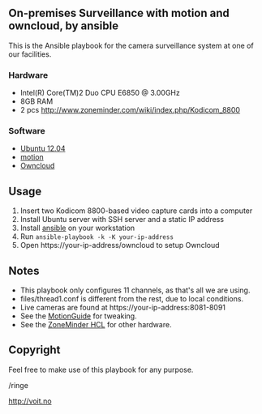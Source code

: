 ## On-premises Surveillance with motion and owncloud, by ansible

This is the Ansible playbook for the camera surveillance system at one of our facilities.

### Hardware
- Intel(R) Core(TM)2 Duo CPU E6850 @ 3.00GHz
- 8GB RAM
- 2 pcs http://www.zoneminder.com/wiki/index.php/Kodicom_8800

### Software
- [Ubuntu 12.04](https://wiki.ubuntu.com/PrecisePangolin/)
- [motion](https://github.com/sackmotion/motion)
- [Owncloud](http://owncloud.org/)

## Usage
1. Insert two Kodicom 8800-based video capture cards into a computer
2. Install Ubuntu server with SSH server and a static IP address
3. Install [ansible](http://www.ansibleworks.com/docs/gettingstarted.html) on your workstation
4. Run ```ansible-playbook -k -K your-ip-address```
5. Open https://your-ip-address/owncloud to setup Owncloud

## Notes
* This playbook only configures 11 channels, as that's all we are using.
* files/thread1.conf is different from the rest, due to local conditions.
* Live cameras are found at https://your-ip-address:8081-8091
* See the [MotionGuide](http://www.lavrsen.dk/foswiki/bin/view/Motion/MotionGuide) for tweaking.
* See the [ZoneMinder HCL](http://www.zoneminder.com/wiki/index.php/Hardware_Compatibility_List) for other hardware.

## Copyright
Feel free to make use of this playbook for any purpose.

/ringe

http://voit.no
